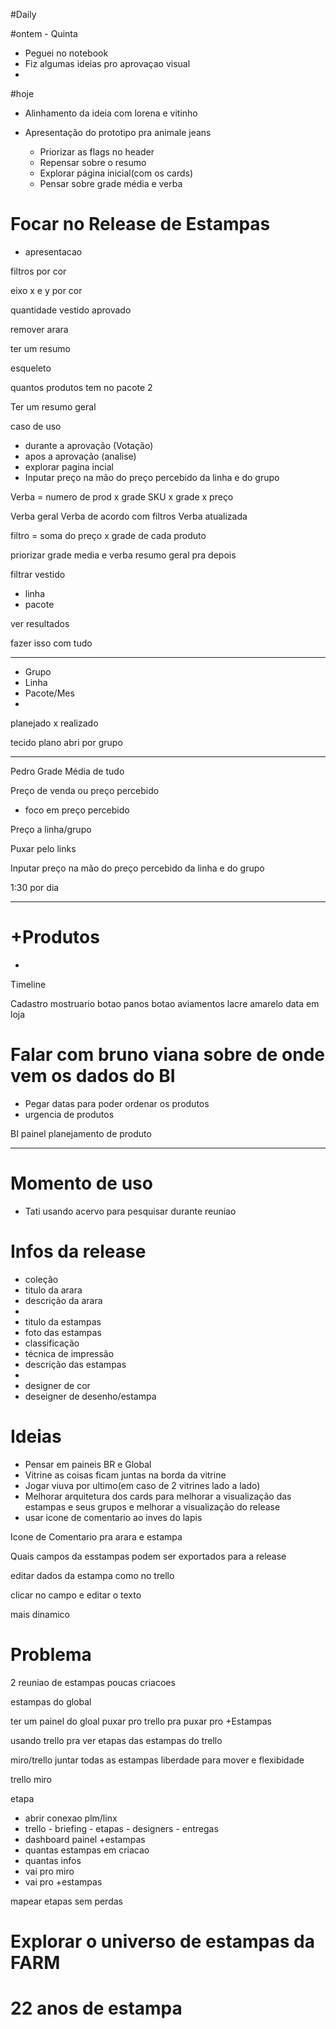 #Daily 

#ontem - Quinta

- Peguei no notebook
- Fiz algumas ideias pro aprovaçao visual
- 

#hoje 
- Alinhamento da ideia com lorena e vitinho

- Apresentação do prototipo pra animale jeans
  - Priorizar as flags no header
  - Repensar sobre o resumo 
  - Explorar página inicial(com os cards)
  - Pensar sobre grade média e verba

# Focar no Release de Estampas
- apresentacao



filtros por cor

eixo x e y por cor

quantidade vestido aprovado

remover arara

ter um resumo


esqueleto

quantos produtos tem no pacote 2

Ter um resumo geral


caso de uso

- durante a aprovação (Votação)
- apos a aprovação (analise)
- explorar pagina incial
- Inputar preço na mão do preço percebido da linha e do grupo


Verba = numero de prod x grade
SKU x grade x preço


Verba geral 
Verba de acordo com filtros
Verba atualizada

filtro =  soma do preço x grade de cada produto

priorizar grade media e verba
resumo geral pra depois


filtrar vestido
- linha
- pacote

ver resultados

fazer isso com tudo


---


- Grupo
- Linha
- Pacote/Mes
- 



planejado x realizado


tecido plano
abri por grupo


---


Pedro
Grade Média de tudo


Preço de venda ou preço percebido
- foco em preço percebido



Preço a linha/grupo

Puxar pelo links

Inputar preço na mão do preço percebido da linha e do grupo


1:30 por dia



---


# +Produtos
- 

Timeline

Cadastro
mostruario
botao panos
botao aviamentos
lacre amarelo
data em loja

# Falar com bruno viana sobre de onde vem os dados do BI
- Pegar datas para poder ordenar os produtos
- urgencia de produtos

BI
painel planejamento de produto


---


# Momento de uso
- Tati usando acervo para pesquisar durante reuniao

# Infos da release
- coleção
- titulo da arara
- descrição da arara
- 
- titulo da estampas
- foto das estampas
- classificação
- técnica de impressão
- descrição das estampas
- 
- designer de cor
- deseigner de desenho/estampa

# Ideias
- Pensar em paineis BR e Global
- Vitrine as coisas ficam juntas na borda da vitrine
- Jogar viuva por ultimo(em caso de 2 vitrines lado a lado)
- Melhorar arquitetura dos cards para melhorar a visualização das estampas e seus grupos e melhorar a visualização do release
- usar icone de comentario ao inves do lapis


Icone de Comentario pra arara e  estampa

Quais campos da esstampas podem ser exportados para a release

editar dados da estampa como no trello

clicar no campo e editar o texto

mais dinamico

# Problema

2 reuniao de estampas poucas criacoes

estampas do global

ter um painel do gloal
puxar pro trello 
pra puxar pro +Estampas

usando trello pra ver etapas das estampas do trello

miro/trello
juntar todas as estampas
liberdade para mover e 
flexibidade

trello
miro

etapa
- abrir conexao plm/linx
- trello - briefing - etapas - designers - entregas
- dashboard painel +estampas
- quantas estampas em criacao
- quantas infos
- vai pro miro
- vai pro +estampas


mapear etapas sem perdas


# Explorar o universo de estampas da FARM


# 22 anos de estampa




